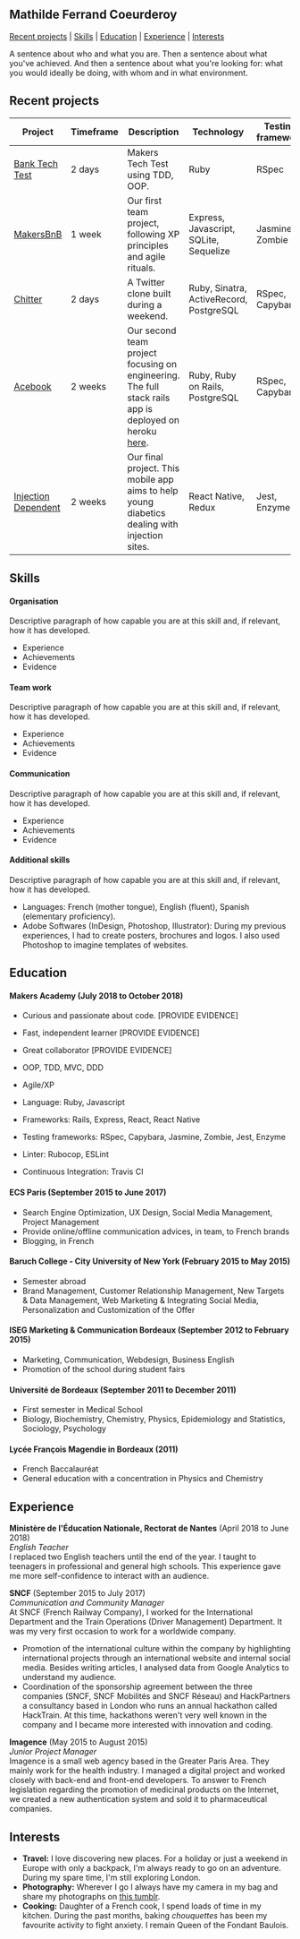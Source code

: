 ## Mathilde Ferrand Coeurderoy

[Recent projects](https://github.com/mathildeferrandcoeurderoy/CV#recent-projects) | [Skills](https://github.com/mathildeferrandcoeurderoy/CV#skills) | [Education](https://github.com/mathildeferrandcoeurderoy/CV#education) | [Experience](https://github.com/mathildeferrandcoeurderoy/CV#experience) | [Interests](https://github.com/mathildeferrandcoeurderoy/CV#interests)

A sentence about who and what you are. Then a sentence about what you've achieved. And then a sentence about what you're looking for: what you would ideally be doing, with whom and in what environment.

## Recent projects

| Project | Timeframe | Description | Technology | Testing framework |
| --------| ----------| ------------| -----------| ------------------|
| [Bank Tech Test](https://github.com/ChocolatineMathou/bank-tech-test) | 2 days | Makers Tech Test using TDD, OOP. | Ruby | RSpec |
| [MakersBnB](https://github.com/ChocolatineMathou/MakersBnB) | 1 week | Our first team project, following XP principles and agile rituals. | Express, Javascript, SQLite, Sequelize | Jasmine, Zombie |
| [Chitter](https://github.com/ChocolatineMathou/chitter-challenge) | 2 days | A Twitter clone built during a weekend. | Ruby, Sinatra, ActiveRecord, PostgreSQL | RSpec, Capybara |
| [Acebook](https://github.com/ChocolatineMathou/acebook-PushMePullYou) | 2 weeks | Our second team project focusing on engineering. The full stack rails app is deployed on heroku [here](http://acebook-pushmepullyou.herokuapp.com/). | Ruby, Ruby on Rails, PostgreSQL | RSpec, Capybara |
| [Injection Dependent](https://github.com/Alastair2D/injection_dependent) | 2 weeks | Our final project. This mobile app aims to help young diabetics dealing with injection sites. | React Native, Redux | Jest, Enzyme |

## Skills

#### Organisation

Descriptive paragraph of how capable you are at this skill and, if relevant, how it has developed.

- Experience
- Achievements
- Evidence

#### Team work

Descriptive paragraph of how capable you are at this skill and, if relevant, how it has developed.

- Experience
- Achievements
- Evidence

#### Communication

Descriptive paragraph of how capable you are at this skill and, if relevant, how it has developed.

- Experience
- Achievements
- Evidence

#### Additional skills

Descriptive paragraph of how capable you are at this skill and, if relevant, how it has developed.

- Languages: French (mother tongue), English (fluent), Spanish (elementary proficiency).
- Adobe Softwares (InDesign, Photoshop, Illustrator): During my previous experiences, I had to create posters, brochures and logos. I also used Photoshop to imagine templates of websites.

## Education

#### Makers Academy (July 2018 to October 2018)

- Curious and passionate about code. [PROVIDE EVIDENCE]
- Fast, independent learner [PROVIDE EVIDENCE]
- Great collaborator [PROVIDE EVIDENCE]

- OOP, TDD, MVC, DDD
- Agile/XP
- Language: Ruby, Javascript
- Frameworks: Rails, Express, React, React Native
- Testing frameworks: RSpec, Capybara, Jasmine, Zombie, Jest, Enzyme
- Linter: Rubocop, ESLint
- Continuous Integration: Travis CI

#### ECS Paris (September 2015 to June 2017)

- Search Engine Optimization, UX Design, Social Media Management, Project Management
- Provide online/offline communication advices, in team, to French brands
- Blogging, in French

#### Baruch College - City University of New York (February 2015 to May 2015)

- Semester abroad
- Brand Management, Customer Relationship Management, New Targets & Data Management, Web Marketing & Integrating Social Media, Personalization and Customization of the Offer

#### ISEG Marketing & Communication Bordeaux (September 2012 to February 2015)

- Marketing, Communication, Webdesign, Business English
- Promotion of the school during student fairs

#### Université de Bordeaux (September 2011 to December 2011)

- First semester in Medical School
- Biology, Biochemistry, Chemistry, Physics, Epidemiology and Statistics, Sociology, Psychology

#### Lycée François Magendie in Bordeaux (2011)

- French Baccalauréat
- General education with a concentration in Physics and Chemistry

## Experience

**Ministère de l'Éducation Nationale, Rectorat de Nantes** (April 2018 to June 2018)    
*English Teacher*  
I replaced two English teachers until the end of the year. I taught to teenagers in professional and general high schools. This experience gave me more self-confidence to interact with an audience.

**SNCF** (September 2015 to July 2017)    
*Communication and Community Manager*  
At SNCF (French Railway Company), I worked for the International Department and the Train Operations (Driver Management) Department. It was my very first occasion to work for a worldwide company.
- Promotion of the international culture within the company by highlighting international projects through an international website and internal social media. Besides writing articles, I analysed data from Google Analytics to understand my audience.
- Coordination of the sponsorship agreement between the three companies (SNCF, SNCF Mobilités and SNCF Réseau) and HackPartners a consultancy based in London who runs an annual hackathon called HackTrain. At this time, hackathons weren't very well known in the company and I became more interested with innovation and coding.

**Imagence** (May 2015 to August 2015)   
*Junior Project Manager*  
Imagence is a small web agency based in the Greater Paris Area. They mainly work for the health industry. I managed a digital project and worked closely with back-end and front-end developers. To answer to French legislation regarding the promotion of medicinal products on the Internet, we created a new authentication system and sold it to pharmaceutical companies.

## Interests

- **Travel:** I love discovering new places. For a holiday or just a weekend in Europe with only a backpack, I'm always ready to go on an adventure. During my spare time, I'm still exploring London.
- **Photography:** Wherever I go I always have my camera in my bag and share my photographs on [this tumblr](http://photomathou.tumblr.com/).
- **Cooking:** Daughter of a French cook, I spend loads of time in my kitchen. During the past months, baking *chouquettes* has been my favourite activity to fight anxiety. I remain Queen of the Fondant Baulois.

